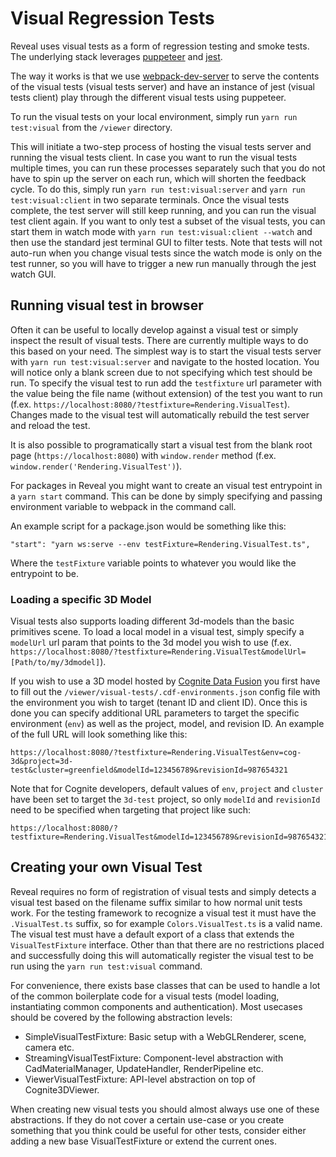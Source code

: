 # Visual Regression Tests

Reveal uses visual tests as a form of regression testing and smoke tests.
The underlying stack leverages [puppeteer](https://www.npmjs.com/package/puppeteer) and [jest](https://www.npmjs.com/package/jest). 

The way it works is that we use [webpack-dev-server](https://www.npmjs.com/package/webpack-dev-server) to serve the contents of the visual tests (visual tests server) and have an instance of jest (visual tests client) play through the different visual tests using puppeteer.

To run the visual tests on your local environment, simply run `yarn run test:visual` from the `/viewer` directory.

This will initiate a two-step process of hosting the visual tests server and running the visual tests client.
In case you want to run the visual tests multiple times, you can run these processes separately such that you do not have to spin up the server on each run, which will shorten the feedback cycle. To do this, simply run `yarn run test:visual:server` and `yarn run test:visual:client` in two separate terminals. Once the visual tests complete, the test server will still keep running, and you can run the visual test client again. If you want to only test a subset of the visual tests, you can start them in watch mode with `yarn run test:visual:client --watch` and then use the standard jest terminal GUI to filter tests. Note that tests will not auto-run when you change visual tests since the watch mode is only on the test runner, so you will have to trigger a new run manually through the jest watch GUI.


## Running visual test in browser
Often it can be useful to locally develop against a visual test or simply inspect the result of visual tests.
There are currently multiple ways to do this based on your need.
The simplest way is to start the visual tests server with `yarn run test:visual:server` and navigate to the hosted location.
You will notice only a blank screen due to not specifying which test should be run.
To specify the visual test to run add the `testfixture` url parameter with the value being the file name (without extension) of the test you want to run (f.ex. `https://localhost:8080/?testfixture=Rendering.VisualTest`).
Changes made to the visual test will automatically rebuild the test server and reload the test.

It is also possible to programatically start a visual test from the blank root page (`https://localhost:8080`) with `window.render` method (f.ex. `window.render('Rendering.VisualTest')`).

For packages in Reveal you might want to create an visual test entrypoint in a `yarn start` command.
This can be done by simply specifying and passing environment variable to webpack in the command call.


An example script for a package.json would be something like this:
```
"start": "yarn ws:serve --env testFixture=Rendering.VisualTest.ts", 
```
Where the `testFixture` variable points to whatever you would like the entrypoint to be.

### Loading a specific 3D Model

Visual tests also supports loading different 3d-models than the basic primitives scene.
To load a local model in a visual test, simply specify a `modelUrl` url param that points to the 3d model you wish to use (f.ex. `https://localhost:8080/?testfixture=Rendering.VisualTest&modelUrl=[Path/to/my/3dmodel]`).

If you wish to use a 3D model hosted by [Cognite Data Fusion](https://www.cognite.com/en/product/cognite_data_fusion_industrial_dataops_platform) you first have to fill out the `/viewer/visual-tests/.cdf-environments.json` config file with the environment you wish to target (tenant ID and client ID).
Once this is done you can specify additional URL parameters to target the specific environment (`env`) as well as the project, model, and revision ID. An example of the full URL will look something like this:

```
https://localhost:8080/?testfixture=Rendering.VisualTest&env=cog-3d&project=3d-test&cluster=greenfield&modelId=123456789&revisionId=987654321
```
Note that for Cognite developers, default values of `env`, `project` and `cluster` have been set to target the `3d-test` project, so only `modelId` and `revisionId` need to be specified when targeting that project like such:
 ```
https://localhost:8080/?testfixture=Rendering.VisualTest&modelId=123456789&revisionId=987654321
```

## Creating your own Visual Test
Reveal requires no form of registration of visual tests and simply detects a visual test based on the filename suffix similar to how normal unit tests work.
For the testing framework to recognize a visual test it must have the `.VisualTest.ts` suffix, so for example `Colors.VisualTest.ts` is a valid name.
The visual test must have a default export of a class that extends the `VisualTestFixture` interface.
Other than that there are no restrictions placed and successfully doing this will automatically register the visual test to be run using the `yarn run test:visual` command.

For convenience, there exists base classes that can be used to handle a lot of the common boilerplate code for a visual tests (model loading, instantiating common components and authentication).
Most usecases should be covered by the following abstraction levels:
- SimpleVisualTestFixture: Basic setup with a WebGLRenderer, scene, camera etc.
- StreamingVisualTestFixture: Component-level abstraction with CadMaterialManager, UpdateHandler, RenderPipeline etc.
- ViewerVisualTestFixture: API-level abstraction on top of Cognite3DViewer.

When creating new visual tests you should almost always use one of these abstractions.
If they do not cover a certain use-case or you create something that you think could be useful for other tests, consider either adding a new base VisualTestFixture or extend the current ones.


